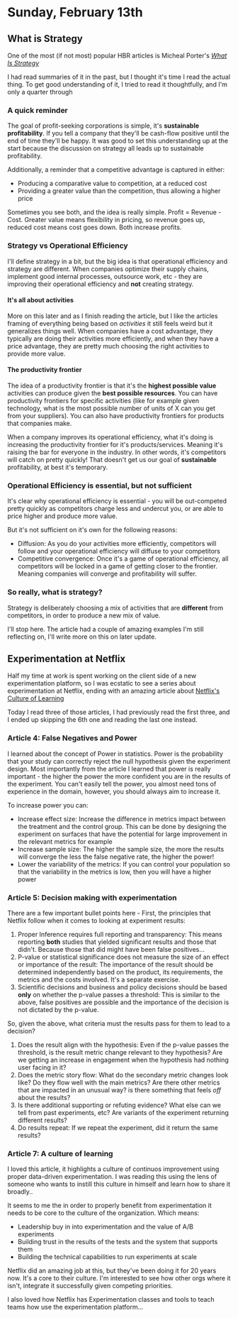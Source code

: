 # Sunday, February 13th

## What is Strategy
One of the most (if not most) popular HBR articles is Micheal Porter's [*What Is Strategy*](https://hbr.org/1996/11/what-is-strategy)

I had read summaries of it in the past, but I thought it's time I read the actual thing. To get good understanding of it, I tried to read it thoughtfully, and I'm only a quarter through

### A quick reminder
The goal of profit-seeking corporations is simple, it's **sustainable profitability**. If you tell a company that they'll be cash-flow positive until the end of time they'll be happy. It was good to set this understanding up at the start because the discussion on strategy all leads up to sustainable profitability.

Additionally, a reminder that a competitive advantage is captured in either:
- Producing a comparative value to competition, at a reduced cost
- Providing a greater value than the competition, thus allowing a higher price

Sometimes you see both, and the idea is really simple. Profit = Revenue - Cost. Greater value means flexibility in pricing, so revenue goes up, reduced cost means cost goes down. Both increase profits.

### Strategy vs Operational Efficiency
I'll define strategy in a bit, but the big idea is that operational efficiency and strategy are different. When companies optimize their supply chains, implement good internal processes, outsource work, etc - they are improving their operational efficiency and **not** creating strategy.

#### It's all about activities
More on this later and as I finish reading the article, but I like the articles framing of everything being based on *activities* it still feels weird but it generalizes things well. When companies have a cost advantage, they typically are doing their activities more efficiently, and when they have a price advantage, they are pretty much choosing the right activities to provide more value.

#### The productivity frontier
The idea of a productivity frontier is that it's the **highest possible value** activities can produce given the **best possible resources**. You can have productivity frontiers for specific activities (like for example given technology, what is the most possible number of units of X can you get from your suppliers). You can also have productivity frontiers for products that companies make. 

When a company improves its operational efficiency, what it's doing is increasing the productivity frontier for it's products/services. Meaning it's raising the bar for everyone in the industry. In other words, it's competitors will catch on pretty quickly! That doesn't get us our goal of **sustainable** profitability, at best it's temporary.

### Operational Efficiency is essential, but not sufficient
It's clear why operational efficiency is essential - you will be out-competed pretty quickly as competitors charge less and undercut you, or are able to price higher and produce more value.

But it's not sufficient on it's own for the following reasons:
- Diffusion: As you do your activities more efficiently, competitors will follow and your operational efficiency will diffuse to your competitors
- Competitive convergence: Once it's a game of operational efficiency, all competitors will be locked in a game of getting closer to the frontier. Meaning companies will converge and profitability will suffer.

### So really, what is strategy?
Strategy is deliberately choosing a mix of activities that are **different** from competitors, in order to produce a new mix of value.

I'll stop here. The article had a couple of amazing examples I'm still reflecting on, I'll write more on this on later update.

## Experimentation at Netflix
Half my time at work is spent working on the client side of a new experimentation platform, so I was ecstatic to see a series about experimentation at Netflix, ending with an amazing article about [Netflix's Culture of Learning](https://netflixtechblog.com/netflix-a-culture-of-learning-394bc7d0f94c)

Today I read three of those articles, I had previously read the first three, and I ended up skipping the 6th one and reading the last one instead.

### Article 4: False Negatives and Power
I learned about the concept of Power in statistics. Power is the probability that your study can correctly reject the null hypothesis given the experiment design. Most importantly from the article I learned that power is really important - the higher the power the more confident you are in the results of the experiment. You can't easily tell the power, you almost need tons of experience in the domain, however, you should always aim to increase it.

To increase power you can:
- Increase effect size: Increase the difference in metrics impact between the treatment and the control group. This can be done by designing the experiment on surfaces that have the potential for large improvement in the relevant metrics for example
- Increase sample size: The higher the sample size, the more the results will converge the less the false negative rate, the higher the power!
- Lower the variability of the metrics: If you can control your population so that the variability in the metrics is low, then you will have a higher power

### Article 5: Decision making with experimentation
There are a few important bullet points here - First, the principles that Netflix follow when it comes to looking at experiment results:
1. Proper Inference requires full reporting and transparency: This means reporting **both** studies that yielded significant results and those that didn't. Because those that did might have been false positives...
1. P-value or statistical significance does not measure the size of an effect or importance of the result: The importance of the result should be determined independently based on the product, its requirements, the metrics and the costs involved. It's a separate exercise.
1. Scientific decisions and business and policy decisions should be based **only** on whether the p-value passes a threshold: This is similar to the above, false positives are possible and the importance of the decision is not dictated by the p-value.

So, given the above, what criteria must the results pass for them to lead to a decision?
1. Does the result align with the hypothesis: Even if the p-value passes the threshold, is the result metric change relevant to they hypothesis? Are we getting an increase in engagement when the hypothesis had nothing user facing in it?
1. Does the metric story flow: What do the secondary metric changes look like? Do they flow well with the main metrics? Are there other metrics that are impacted in an unusual way? is there something that feels *off* about the results?
1. Is there additional supporting or refuting evidence? What else can we tell from past experiments, etc? Are variants of the experiment returning different results?
1. Do results repeat: If we repeat the experiment, did it return the same results?

### Article 7: A culture of learning
I loved this article, it highlights a culture of continuos improvement using proper data-driven experimentation. I was reading this using the lens of someone who wants to instill this culture in himself and learn how to share it broadly.. 

It seems to me the in order to properly benefit from experimentation it needs to be core to the culture of the organization. Which means:
- Leadership buy in into experimentation and the value of A/B experiments
- Building trust in the results of the tests and the system that supports them
- Building the technical capabilities to run experiments at scale

Netflix did an amazing job at this, but they've been doing it for 20 years now. It's a core to their culture. I'm interested to see how other orgs where it isn't, integrate it successfully given competing priorities.

I also loved how Netflix has Experimentation classes and tools to teach teams how use the experimentation platform...
